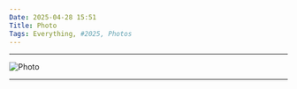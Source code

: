 ```yaml
---
Date: 2025-04-28 15:51
Title: Photo
Tags: Everything, #2025, Photos
---
```


---

![Photo](https://raw.githubusercontent.com/LUXURYFORMAT/Weblog.lol/refs/heads/main/images/IMG_4391.jpeg)

---
